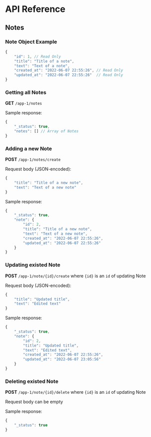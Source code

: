 # API Reference

## Notes

### Note Object Example

```javascript
{
    "id": 1, // Read Only
    "title": "Title of a note",
    "text": "Text of a note",
    "created_at": "2022-06-07 22:55:26", // Read Only
    "updated_at": "2022-06-07 22:55:26"  // Read Only
}
```

### Getting all Notes

**GET** `/app-1/notes`

Sample response:

```javascript
{
    "_status": true,
    "notes": [] // Array of Notes
}
```

### Adding a new Note

**POST** `/app-1/notes/create`

Request body (JSON-encoded):

```javascript
{
    "title": "Title of a new note",
    "text": "Text of a new note"
}
```

Sample response:

```javascript
{
    "_status": true,
    "note": {
	    "id": 2,
	    "title": "Title of a new note",
	    "text": "Text of a new note",
	    "created_at": "2022-06-07 22:55:26",
	    "updated_at": "2022-06-07 22:55:26"
	}
}
```

### Updating existed Note

**POST** `/app-1/note/{id}/create` where `{id}` is an `id` of updating Note

Request body (JSON-encoded):

```javascript
{
    "title": "Updated title",
    "text": "Edited text"
}
```

Sample response:

```javascript
{
    "_status": true,
    "note": {
	    "id": 2,
	    "title": "Updated title",
	    "text": "Edited text",
	    "created_at": "2022-06-07 22:55:26",
	    "updated_at": "2022-06-07 23:05:56"
	}
}
```

### Deleting existed Note

**POST** `/app-1/note/{id}/delete` where `{id}` is an `id` of updating Note

Request body can be empty

Sample response:

```javascript
{
    "_status": true
}
```


